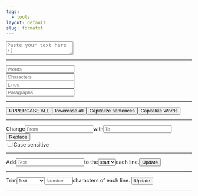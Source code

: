 ```yaml
---
tags:
  - tools
layout: default
slug: formatxt
---
```

<div class="container"><div class="row justify-content-center"><div class="col-lg-8"><textarea class="form-control" id="thetext" onkeyup="updatecounts()" onchange="updatecounts()"
onfocus="updatecounts()" placeholder="Paste your text here :)"></textarea><hr class="mt-4"><div class="d-flex flex-wrap justify-content-between align-items-center"><div class="col-12 col-md-3 mb-2"><input class="form-control" readonly id="words" placeholder="Words"></div><div class="col-12 col-md-3 mb-2"><input class="form-control" readonly id="characters" placeholder="Characters"></div><div class="col-12 col-md-3 mb-2"><input class="form-control" readonly id="lines" placeholder="Lines"></div><div class="col-12 col-md-3 mb-2"><input class="form-control" readonly id="paragraphs" placeholder="Paragraphs"></div></div><hr class="mt-4"><div class="text-center"><button class="mt-1 btn btn-primary mr-2" onclick="uppercase()">UPPERCASE ALL</button><button class="mt-1 btn btn-primary mr-2" onclick="lowercase()">lowercase all</button><button class="mt-1 btn btn-primary mr-2" onclick="capitalizesentences()">Capitalize sentences</button><button class="mt-1 btn btn-primary" onclick="capitalizewords()">Capitalize Words</button></div><hr><div class="row"><div class="col-md-8"><div class="input-group justify-content-center"><span class="align-self-center">Change</span><input type="text" class="form-control ms-2" id="from" placeholder="From"><span class="align-self-center ms-2">with</span><input type="text" class="form-control ms-2 " id="to" placeholder="To"><button class="btn btn-primary ms-2" onclick="replacetext()">Replace</button></div></div><div class="col-md-4"><div class="form-check"><input class="form-check-input" type="checkbox" id="cs"><label class="form-check-label" for="cs">Case sensitive</label></div></div></div><hr><div class="row"><div class="col-md-8"><div class="input-group"><span class="align-self-center">Add</span><input class="form-control ms-2" id="add" placeholder="Text"><span class="align-self-center ms-2">to the</span><select class="form-control ms-2" id="addpos"><option value="start">start</option><option value="end">end</option></select><span class="align-self-center ms-2">each line.</span><button class="btn btn-primary ms-2" onclick="addtext()">Update</button></div></div></div><hr><div class="row"><div class="col-md-8"><div class="input-group"><span class="align-self-center">Trim</span><select class="form-control d-inline ms-2" id="trimpos" style="width: 15%;"><option value="first">first</option><option value="last">last</option></select><input class="form-control ms-2" id="trimnumber" placeholder="Number" type="number" style="width: 15%;">characters of each line. <button class="btn btn-primary ms-2" onclick="trimtext()">Update</button></div></div></div><p></p><hr></div></div></div>

<script>
  function cleartext() {
    var t=document.getElementById("thetext");
    t.value='';
    updatetextlength();
    updatewords();
}

function selectall() {
    var t=document.getElementById("thetext");
    t.focus();
    t.select();
}

function copyText() {
    var t=document.getElementById("thetext");
    t.select();
    document.execCommand('copy');
}

function updatetextlength() {
    var t=document.getElementById("thetext");
    var c=document.getElementById("characters");
    c.value=t.value.length+' chars';
}

function updatewords() {
    var t=document.getElementById("thetext");
    var char_count=t.value.length;
    var fullStr=t.value+" ";
    var initial_whitespace_rExp=/^[^A-Za-z0-9]+/gi;
    var left_trimmedStr=fullStr.replace(initial_whitespace_rExp, "");
    var non_alphanumerics_rExp=rExp=/[^A-Za-z0-9]+/gi;
    var cleanedStr=left_trimmedStr.replace(non_alphanumerics_rExp, " ");
    var splitString=cleanedStr.split(" ");
    var word_count=splitString.length - 1;
    var w=document.getElementById("words");
    w.value=word_count+' words';
}

function updatelines() {
    var t=document.getElementById("thetext").value;
    var c=document.getElementById("lines");

    if ( !t) {
        c.value='0 lines';
    }

    else {
        c.value=t.split("\n").length+' lines';
    }
}

function updateparagraphs() {
    var t=document.getElementById("thetext").value;
    var c=document.getElementById("paragraphs");
    for(var r=t.split(/\n\n+/g), n=0, a=0; a<r.length; a++)r[a].length !=0&&n++;

    if ( !t) {
        c.value='0 paragraphs';
    }

    else {
        c.value=n+' paragraphs';
    }
}

function updatecounts() {
    updatetextlength();
    updatewords();
    updatelines();
    updateparagraphs();
}

function uppercase() {
    var t=document.getElementById("thetext");
    t.value=t.value.toUpperCase();
}

function lowercase() {
    var t=document.getElementById("thetext");
    t.value=t.value.toLowerCase();
}

function capitalizewords() {
    var t=document.getElementById("thetext");

    t.value=(t.value + '').replace(/^(.)|\s(.)/g, function ($1) {
            return $1.toUpperCase();
        });
}

function capitalizesentences() {
    var t=document.getElementById("thetext");
    var tarray=t.value.split(".");
    var tstr='';

    for (i=0; i < tarray.length; i++) {
        tarray[i]=ltrim(tarray[i], ' ');
        tstr=tstr+tarray[i].substring(0, 1).toUpperCase()+tarray[i].slice(1).toLowerCase();
        if (i < (tarray.length - 1)) tstr=tstr+'. ';
    }

    t.value=tstr;
    tarray=t.value.split("?");
    tstr='';

    for (i=0; i < tarray.length; i++) {
        tarray[i]=ltrim(tarray[i], ' ');
        tstr=tstr+tarray[i].substring(0, 1).toUpperCase()+tarray[i].slice(1);
        if (i < (tarray.length - 1)) tstr=tstr+'? ';
    }

    t.value=tstr;
    tarray=t.value.split("\n");
    tstr='';

    for (i=0; i < tarray.length; i++) {
        tarray[i]=ltrim(tarray[i], ' ');
        tstr=tstr+tarray[i].substring(0, 1).toUpperCase()+tarray[i].slice(1);
        if (i < (tarray.length - 1)) tstr=tstr+'\n';
    }

    t.value=tstr;
    tarray=t.value.split("!");
    tstr='';

    for (i=0; i < tarray.length; i++) {
        tarray[i]=ltrim(tarray[i], ' ');
        tstr=tstr+tarray[i].substring(0, 1).toUpperCase()+tarray[i].slice(1);
        if (i < (tarray.length - 1)) tstr=tstr+'! ';
    }

    t.value=tstr;
}

function replacetext() {
    var t=document.getElementById("thetext");
    var from=document.getElementById("from");
    var to=document.getElementById("to");
    var cs=document.getElementById("cs");
    var scope;
    var ff=from.value.replace("%N", "\n");
    var tt=to.value.replace("%N", "\n");
    if (cs.checked) scope='g';
    else scope='gi';
    var temp=t.value;
    temp=temp.replace(new RegExp(ff, scope), tt);
    t.value=temp;
    from.value='';
    to.value='';
    updatecounts();
}

function addtext() {
    var t=document.getElementById("thetext");
    var a=document.getElementById("add");
    var p=document.getElementById("addpos");
    var temp=t.value;
    var tstr='';
    var tarray=t.value.split("\n");

    if (p.value=='start') {
        for (i=0; i < tarray.length; i++) {
            insert=a.value.replace("%L", i + 1);
            insert=insert.replace("%N", "\n");
            tstr=tstr+insert+tarray[i];
            if (i < (tarray.length - 1)) tstr=tstr+"\n";
        }

        t.value=tstr;
    }

    else {
        for (i=0; i < tarray.length; i++) {
            insert=a.value.replace("%L", i + 1);
            insert=insert.replace("%N", "\n");
            tstr=tstr+tarray[i]+insert;
            if (i < (tarray.length - 1)) tstr=tstr+"\n";
        }

        t.value=tstr;
    }

    a.value='';
    updatecounts();
}

function ltrim(str, chars) {
    chars=chars || "\\s";
    return str.replace(new RegExp("^[" + chars + "]+", "g"), "");
}

function rtrim(str, chars) {
    chars=chars || "\\s";
    return str.replace(new RegExp("[" + chars + "]+$", "g"), "");
}

function trimtext() {
    var t=document.getElementById("thetext");
    var n=document.getElementById("trimnumber");
    var p=document.getElementById("trimpos");
    var tarray=t.value.split("\n");
    var i;
    var tstr='';

    if (p.value=='first') {
        for (i=0; i < tarray.length; i++) tstr=tstr+tarray[i].substr(n.value)+"\n";
        tstr=rtrim(tstr);
    }

    else {
        for (i=0; i < tarray.length; i++) {
            tlen=tarray[i].length;
            tpos=tlen - n.value;
            tstr=tstr+tarray[i].substr(0, tpos)+"\n";
        }

        tstr=rtrim(tstr);
    }

    t.value=tstr;
    updatecounts();
}
</script>
<script>updatecounts();</script>
